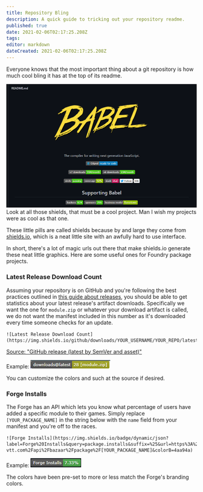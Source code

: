 ```yaml
---
title: Repository Bling
description: A quick guide to tricking out your repository readme.
published: true
date: 2021-02-06T02:17:25.208Z
tags: 
editor: markdown
dateCreated: 2021-02-06T02:17:25.208Z
---
```


Everyone knows that the most important thing about a git repository is how much cool bling it has at the top of its readme.

![babel-bling.png](/development/guides/repo-bling/babel-bling.png)
Look at all those shields, that must be a cool project. Man I wish my projects were as cool as that one.

These little pills are called shields because by and large they come from [shields.io](https://shields.io/), which is a neat little site with an awfully hard to use interface.

In short, there's a lot of magic urls out there that make shields.io generate these neat little graphics. Here are some useful ones for Foundry package projects.

### Latest Release Download Count

Assuming your repository is on GitHub and you're following the best practices outlined in [this guide about releases](https://foundryvtt.wiki/en/development/guides/releases-and-history), you should be able to get statistics about your latest release's artifact downloads. Specifically we want the one for `module.zip` or whatever your download artifact is called, we do not want the manifest included in this number as it's downloaded every time someone checks for an update.

```
![Latest Release Download Count](https://img.shields.io/github/downloads/YOUR_USERNAME/YOUR_REPO/latest/module.zip)
```
[Source: "GitHub release (latest by SemVer and asset)"](https://shields.io/category/downloads)

Example:
![downloads-at-latest.png](/development/guides/repo-bling/downloads-at-latest.png)

You can customize the colors and such at the source if desired.

### Forge Installs

The Forge has an API which lets you know what percentage of users have added a specific module to their games. Simply replace `[YOUR_PACKAGE_NAME]` in the string below with the `name` field from your manifest and you're off to the races.

```
![Forge Installs](https://img.shields.io/badge/dynamic/json?label=Forge%20Installs&query=package.installs&suffix=%25&url=https%3A%2F%2Fforge-vtt.com%2Fapi%2Fbazaar%2Fpackage%2F[YOUR_PACKAGE_NAME]&colorB=4aa94a)
```
Example:
![forge-installs.png](/development/guides/repo-bling/forge-installs.png)

The colors have been pre-set to more or less match the Forge's branding colors.